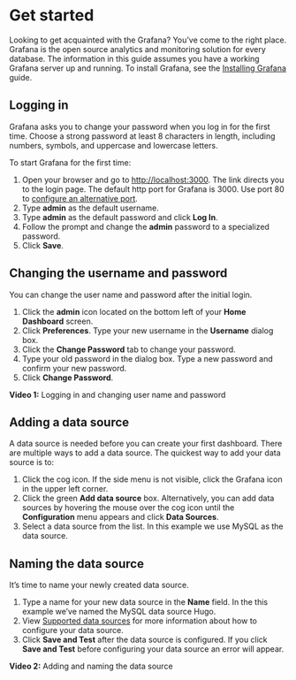 # Get started

Looking to get acquainted with the Grafana? You’ve come to the right place. Grafana is the open source analytics and monitoring solution for every database. The information in this guide assumes you have a working Grafana server up and running. To install Grafana, see the [Installing Grafana](https://grafana.com/docs/installation/) guide.

## Logging in 

Grafana asks you to change your password when you log in for the first time. Choose a strong password at least 8 characters in length, including numbers, symbols, and uppercase and lowercase letters.

To start Grafana for the first time:

1. Open your browser and go to [http://localhost:3000](http://localhost:3000/). 
    The link directs you to the login page. The default http port for Grafana is 3000. Use port 80 to [configure an alternative port](https://grafana.com/docs/installation/configuration/#http-port/). 
3. Type **admin** as the default username.
4. Type **admin** as the default password and click **Log In**. 
5. Follow the prompt and change the **admin** password to a specialized password.
6. Click **Save**.

## Changing the username and password
You can change the user name and password after the initial login. 
1. Click the **admin** icon located on the bottom left of your **Home Dashboard** screen.
2. Click **Preferences**. Type your new username in the **Username** dialog box.
3. Click the **Change Password** tab to change your password.
4. Type your old password in the dialog box. Type a new password and confirm your new password.
5. Click **Change Password**.

**Video 1:** Logging in and changing user name and password 

## Adding a data source
A data source is needed before you can create your first dashboard. There are multiple ways to add a data source. The quickest way to add your data source is to:

1. Click the cog icon.
    If the side menu is not visible, click the Grafana icon in the upper left corner.
2. Click the green **Add data source** box. 
    Alternatively, you can add data sources by hovering the mouse over the cog icon until the **Configuration** menu appears and click **Data Sources**.
3. Select a data source from the list.
    In this example we use MySQL as the data source.

## Naming the data source
It’s time to name your newly created data source.

1. Type a name for your new data source in the **Name** field. 
    In the this example we’ve named the MySQL data source Hugo.
2. View [Supported data sources](https://grafana.com/docs/features/datasources/#supported-data-sources/)  for more information about how to configure your data source.
3. Click **Save and Test** after the data source is configured.
    If you click **Save and Test** before configuring your data source an error will appear.

**Video 2:** Adding and naming the data source 






